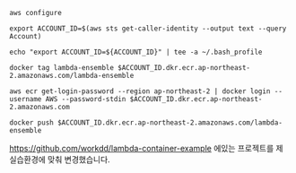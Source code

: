 ```
aws configure

export ACCOUNT_ID=$(aws sts get-caller-identity --output text --query Account)

echo "export ACCOUNT_ID=${ACCOUNT_ID}" | tee -a ~/.bash_profile

docker tag lambda-ensemble $ACCOUNT_ID.dkr.ecr.ap-northeast-2.amazonaws.com/lambda-ensemble

aws ecr get-login-password --region ap-northeast-2 | docker login --username AWS --password-stdin $ACCOUNT_ID.dkr.ecr.ap-northeast-2.amazonaws.com

docker push $ACCOUNT_ID.dkr.ecr.ap-northeast-2.amazonaws.com/lambda-ensemble
```



https://github.com/workdd/lambda-container-example 에있는 프로젝트를 제 실습환경에 맞춰 변경했습니다.
